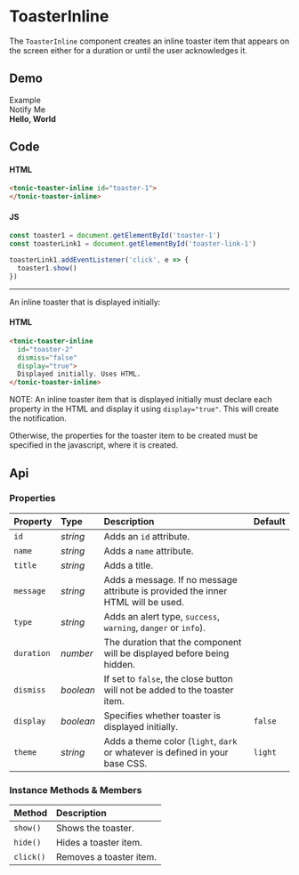 # ToasterInline
The `ToasterInline` component creates an inline toaster item that appears on the screen either for a duration or until the user acknowledges it.

## Demo

<div class="example">
  <div class="header">Example</div>
  <div class="content">
    <tonic-button
      id="toaster-link-1"
      value="notify">
      Notify Me
    </tonic-button>
  </div>
</div>

<div>
  <tonic-toaster-inline
    id="toaster-1"
    display="false"
    dismiss="true"
    type="danger"
    message="Message as a property.">
  </tonic-toaster-inline>
  <tonic-toaster-inline id="toaster-3" display="true">
    <b>Hello,
    World</b>
  </tonic-toaster-inline>
</div>

## Code

#### HTML
```html
<tonic-toaster-inline id="toaster-1">
</tonic-toaster-inline>
```

#### JS
```js
const toaster1 = document.getElementById('toaster-1')
const toasterLink1 = document.getElementById('toaster-link-1')

toasterLink1.addEventListener('click', e => {
  toaster1.show()
})
```

---

An inline toaster that is displayed initially:

#### HTML
```html
<tonic-toaster-inline
  id="toaster-2"
  dismiss="false"
  display="true">
  Displayed initially. Uses HTML.
</tonic-toaster-inline>
```

NOTE: An inline toaster item that is displayed initially must declare each property in the HTML and display it using `display="true"`. This will create the notification.

Otherwise, the properties for the toaster item to be created must be specified in the javascript, where it is created.

## Api

### Properties

| Property | Type | Description | Default |
| :--- | :--- | :--- | :--- |
| `id` | *string* | Adds an `id` attribute. |  |
| `name` | *string* | Adds a `name` attribute. |  |
| `title` | *string* | Adds a title. |  |
| `message` | *string* | Adds a message. If no message attribute is provided the inner HTML will be used. |  |
| `type` | *string* | Adds an alert type, `success`, `warning`, `danger` or `info`). |  |
| `duration` | *number* | The duration that the component will be displayed before being hidden. |  |
| `dismiss` | *boolean* | If set to `false`, the close button will not be added to the toaster item. |  |
| `display` | *boolean* | Specifies whether toaster is displayed initially. | `false` |
| `theme` | *string* | Adds a theme color (`light`, `dark` or whatever is defined in your base CSS. | `light` |

### Instance Methods & Members

| Method | Description |
| :--- | :--- |
| `show()` | Shows the toaster. |
| `hide()` | Hides a toaster item. |
| `click()` | Removes a toaster item. |
